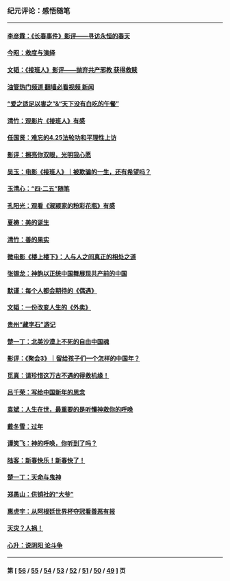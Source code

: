 ### 纪元评论：感悟随笔
---
#### [李彦霖：《长春事件》影评——寻访永恒的春天](../../pages/nsc1035/n13995112.md?05140330) 
#### [今昭：救度与演绎](../../pages/nsc1035/n13992670.md?05140330) 
#### [文韬：《接班人》影评——抛弃共产邪教 获得救赎](../../pages/nsc1035/n13990160.md?05140330) 
#### [油管热门频道 翻墙必看视频 新闻](ok?05140330)
#### [“爱之适足以害之”&“天下没有白吃的午餐”](../../pages/nsc1035/n13988391.md?05140330) 
#### [清竹：观影片《接班人》有感](../../pages/nsc1035/n13983561.md?05140330) 
#### [任国贤：难忘的4.25法轮功和平理性上访](../../pages/nsc1035/n13983482.md?05140330) 
#### [影评：擦亮你双眼，光明我心愿](../../pages/nsc1035/n13982333.md?05140330) 
#### [吴玉：电影《接班人》｜被欺骗的一生，还有希望吗？](../../pages/nsc1035/n13981972.md?05140330) 
#### [玉清心：“四·二五”随笔](../../pages/nsc1035/n13978628.md?05140330) 
#### [孔阳光：观看《淑颍家的粉彩花瓶》有感](../../pages/nsc1035/n13967929.md?05140330) 
#### [夏祷：美的诞生](../../pages/nsc1035/n13962321.md?05140330) 
#### [清竹：善的果实](../../pages/nsc1035/n13963980.md?05140330) 
#### [微电影《楼上楼下》：人与人之间真正的相处之道](../../pages/nsc1035/n13944319.md?05140330) 
#### [张锡龙：神韵以正统中国舞展现共产前的中国](../../pages/nsc1035/n13939727.md?05140330) 
#### [默谨：每个人都会期待的《偶遇》](../../pages/nsc1035/n13939091.md?05140330) 
#### [文韬：一份改变人生的《外卖》](../../pages/nsc1035/n13931822.md?05140330) 
#### [贵州“藏字石”游记](../../pages/nsc1035/n13923310.md?05140330) 
#### [楚一丁：北美沙漠上不死的自由中国魂](../../pages/nsc1035/n13921879.md?05140330) 
#### [影评：《聚会3》｜留给孩子们一个怎样的中国年？](../../pages/nsc1035/n13919652.md?05140330) 
#### [觅真：请珍惜这万古不遇的得救机缘！](../../pages/nsc1035/n13917157.md?05140330) 
#### [吕千荣：写给中国新年的思念](../../pages/nsc1035/n13915103.md?05140330) 
#### [袁斌：人生在世，最重要的是听懂神救你的呼唤](../../pages/nsc1035/n13914636.md?05140330) 
#### [戴冬雪：过年](../../pages/nsc1035/n13913311.md?05140330) 
#### [谭笑飞：神的呼唤，你听到了吗？](../../pages/nsc1035/n13912603.md?05140330) 
#### [陆客：新春快乐！新春快了！](../../pages/nsc1035/n13911771.md?05140330) 
#### [楚一丁：天命与鬼神](../../pages/nsc1035/n13904371.md?05140330) 
#### [郑愚山：供销社的“大爷”](../../pages/nsc1035/n13904409.md?05140330) 
#### [惠虎宇：从阿根廷世界杯夺冠看善恶有报](../../pages/nsc1035/n13889438.md?05140330) 
#### [天灾？人祸！](../../pages/nsc1035/n13900104.md?05140330) 
#### [心升：说阴阳 论斗争](../../pages/nsc1035/n13885189.md?05140330) 

---
#### 第 [ [56](./56.md?05140330) / [55](./55.md?05140330) / [54](./54.md?05140330) / [53](./53.md?05140330) / [52](./52.md?05140330) / [51](./51.md?05140330) / [50](./50.md?05140330) / [49](./49.md?05140330) ] 页
